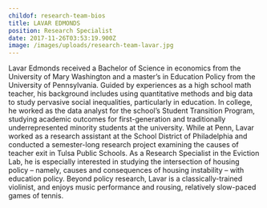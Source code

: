 ```yaml
---
childof: research-team-bios
title: LAVAR EDMONDS
position: Research Specialist
date: 2017-11-26T03:53:19.900Z
image: /images/uploads/research-team-lavar.jpg
---
```

Lavar Edmonds received a Bachelor of Science in economics from the University of Mary Washington and a master’s in Education Policy from the University of Pennsylvania. Guided by experiences as a high school math teacher, his background includes using quantitative methods and big data to study pervasive social inequalities, particularly in education. In college, he worked as the data analyst for the school’s Student Transition Program, studying academic outcomes for first-generation and traditionally underrepresented minority students at the university. While at Penn, Lavar worked as a research assistant at the School District of Philadelphia and conducted a semester-long research project examining the causes of teacher exit in Tulsa Public Schools. As a Research Specialist in the Eviction Lab, he is especially interested in studying the intersection of housing policy – namely, causes and consequences of housing instability – with education policy. Beyond policy research, Lavar is a classically-trained violinist, and enjoys music performance and rousing, relatively slow-paced games of tennis.
